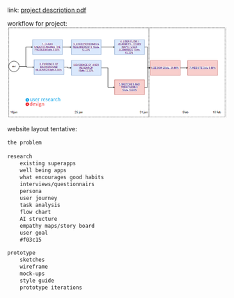 link: [project description pdf](https://github.com/progmartin/soen-357-mini-project/blob/main/MiniProject%20professor%20specification.pdf)

workflow for project:
![GitHub Logo](/workflow.png)



website layout tentative:
```
the problem  

research   
	existing superapps   
	well being apps  
	what encourages good habits  
	interviews/questionnairs  
	persona  
	user journey   
	task analysis    
	flow chart  
	AI structure  
	empathy maps/story board  
	user goal  
	#f03c15
```
```
prototype  
	sketches 
	wireframe  
	mock-ups   
	style guide  
	prototype iterations  
	
```
